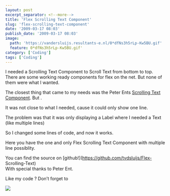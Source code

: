 ```yaml
---
layout: post
excerpt_separator: <!--more-->
title: 'Flex Scrolling Text Component'
slug: 'flex-scrolling-text-component'
date: '2009-03-17 08:03'
publish_date: '2009-03-17 08:03'
image:
  path: 'https://vandersluijs.resultants-e.nl/0*dfNs3h5rLp-Kw5BU.gif'
  feature: 0*dfNs3h5rLp-Kw5BU.gif'
category: ['Coding']
tags: ['Coding']
---
```

I needed a Scrolling Text Component to Scroll Text from bottom to top. There
are some working ready components for flex on the net. But none of them were
what I wanted.  
  
The closest thing that came to my needs was the Peter Ents [Scrolling Text
Component](http://weblogs.macromedia.com/pent/archives/2007/12/scrolling_text.html
"Flex Scrolling Text Component"). But .  
  
  
It was not close to what I needed, cause it could only show one line.  
  
The problem was that it was only displaying a Label where I needed a Text
(like multiple lines)  
  
So I changed some lines of code, and now it works.  
  
Here you have the one and only Flex Scrolling Text Component with multiple
line possiblity.

You can find the source on [github!](https://github.com/tvdsluijs/Flex-
Scrolling-Text)  
With special thanks to Peter Ent.  
  
Like my code ? Don’t forget to

![](https://vandersluijs.resultants-e.nl/0*dfNs3h5rLp-Kw5BU.gif)

